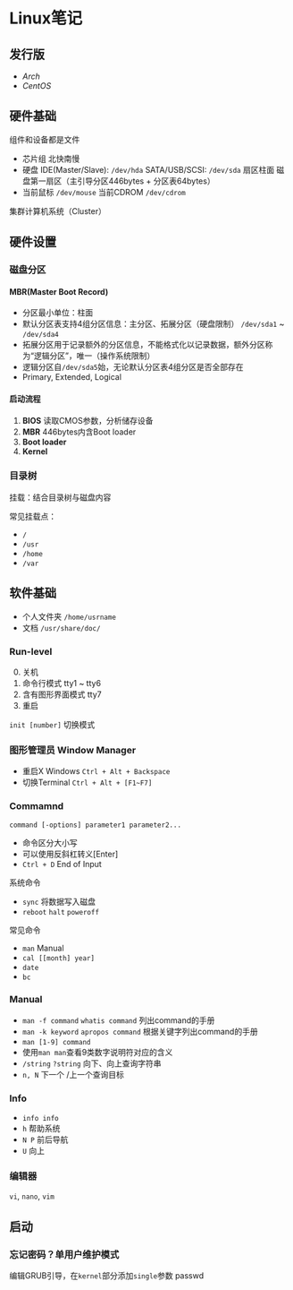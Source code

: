 # Linux笔记

## 发行版

- *Arch*
- *CentOS*

## 硬件基础

组件和设备都是文件

- 芯片组 北快南慢
- 硬盘 IDE(Master/Slave): `/dev/hda` SATA/USB/SCSI: `/dev/sda` 扇区柱面 磁盘第一扇区（主引导分区446bytes + 分区表64bytes）
- 当前鼠标 `/dev/mouse` 当前CDROM `/dev/cdrom`

集群计算机系统（Cluster）

## 硬件设置

### 磁盘分区

#### MBR(Master Boot Record)

- 分区最小单位：柱面
- 默认分区表支持4组分区信息：主分区、拓展分区（硬盘限制） `/dev/sda1` ~ `/dev/sda4`
- 拓展分区用于记录额外的分区信息，不能格式化以记录数据，额外分区称为“逻辑分区”，唯一（操作系统限制）
- 逻辑分区自`/dev/sda5`始，无论默认分区表4组分区是否全部存在
- Primary, Extended, Logical

#### 启动流程

1. **BIOS** 读取CMOS参数，分析储存设备
2. **MBR** 446bytes内含Boot loader
3. **Boot loader**
4. **Kernel**

### 目录树

挂载：结合目录树与磁盘内容

常见挂载点：

- `/`
- `/usr`
- `/home`
- `/var`

## 软件基础

- 个人文件夹 `/home/usrname`
- 文档 `/usr/share/doc/`

### Run-level

0. 关机
3. 命令行模式 tty1 ~ tty6
5. 含有图形界面模式 tty7
6. 重启

`init [number]` 切换模式

### 图形管理员 Window Manager

- 重启X Windows `Ctrl + Alt + Backspace`
- 切换Terminal `Ctrl + Alt + [F1~F7]`

### Commamnd

`command [-options] parameter1 parameter2...`

- 命令区分大小写
- 可以使用反斜杠转义[Enter]
- `Ctrl + D` End of Input

系统命令

- `sync` 将数据写入磁盘
- `reboot` `halt` `poweroff`

常见命令

- `man` Manual
- `cal [[month] year]`
- `date`
- `bc`

### Manual

- `man -f command` `whatis command` 列出command的手册
- `man -k keyword` `apropos command` 根据关键字列出command的手册
- `man [1-9] command`
- 使用`man man`查看9类数字说明符对应的含义
- `/string` `?string` 向下、向上查询字符串
- `n, N` 下一个 /上一个查询目标

### Info

- `info info`
- `h` 帮助系统
- `N P` 前后导航
- `U` 向上

### 编辑器

`vi`, `nano`, `vim`

## 启动

### 忘记密码？单用户维护模式

编辑GRUB引导，在`kernel`部分添加`single`参数
passwd
